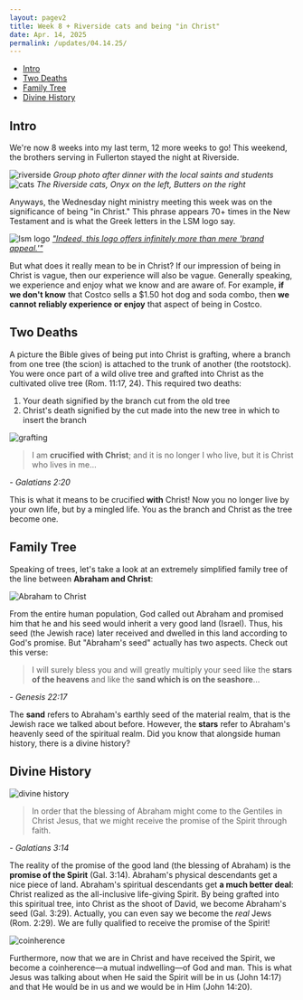 ```yaml
---
layout: pagev2
title: Week 8 + Riverside cats and being "in Christ"
date: Apr. 14, 2025
permalink: /updates/04.14.25/
---
```

- [Intro](#intro)
- [Two Deaths](#two-deaths)
- [Family Tree](#family-tree)
- [Divine History](#divine-history)

## Intro

We're now 8 weeks into my last term, 12 more weeks to go! This weekend, the brothers serving in Fullerton stayed the night at Riverside.

![riverside](../../img/04.14.25.6.webp)
*Group photo after dinner with the local saints and students*
![cats](../../img/04.14.25.7.webp)
*The Riverside cats, Onyx on the left, Butters on the right*

Anyways, the Wednesday night ministry meeting this week was on the significance of being "in Christ." This phrase appears 70+ times in the New Testament and is what the Greek letters in the LSM logo say.

![lsm logo](../../img/04.14.25.8.webp)
*["Indeed, this logo offers infinitely more than mere 'brand appeal.'"](https://newsletters.lsm.org/having-this-ministry/issues/May2021-001/about-lsm-logo.html)*

But what does it really mean to be in Christ? If our impression of being in Christ is vague, then our experience will also be vague. Generally speaking, we experience and enjoy what we know and are aware of. For example, **if we don't know** that Costco sells a $1.50 hot dog and soda combo, then **we cannot reliably experience or enjoy** that aspect of being in Costco. 

## Two Deaths

A picture the Bible gives of being put into Christ is grafting, where a branch from one tree (the scion) is attached to the trunk of another (the rootstock). You were once part of a wild olive tree and grafted into Christ as the cultivated olive tree (Rom. 11:17, 24). This required two deaths:

1. Your death signified by the branch cut from the old tree
2. Christ's death signified by the cut made into the new tree in which to insert the branch

![grafting](../../img/04.14.25.2.webp)

>I am **crucified with Christ**; and it is no longer I who live, but it is Christ who lives in me...

*\- Galatians 2:20*

This is what it means to be crucified **with** Christ! Now you no longer live by your own life, but by a mingled life. You as the branch and Christ as the tree become one.

## Family Tree

Speaking of trees, let's take a look at an extremely simplified family tree of the line between **Abraham and Christ**:

![Abraham to Christ](../../img/04.14.25.3.webp)

From the entire human population, God called out Abraham and promised him that he and his seed would inherit a very good land (Israel). Thus, his seed (the Jewish race) later received and dwelled in this land according to God's promise. But "Abraham's seed" actually has two aspects. Check out this verse:

>I will surely bless you and will greatly multiply your seed like the **stars of the heavens** and like the **sand which is on the seashore**…

*\- Genesis 22:17*

The **sand** refers to Abraham's earthly seed of the material realm, that is the Jewish race we talked about before. However, the **stars** refer to Abraham's heavenly seed of the spiritual realm. Did you know that alongside human history, there is a divine history?

## Divine History

![divine history](../../img/04.14.25.4.webp)

>In order that the blessing of Abraham might come to the Gentiles in Christ Jesus, that we might receive the promise of the Spirit through faith.

*\- Galatians 3:14*

The reality of the promise of the good land (the blessing of Abraham) is the **promise of the Spirit** (Gal. 3:14). Abraham's physical descendants get a nice piece of land. Abraham's spiritual descendants get **a much better deal**: Christ realized as the all-inclusive life-giving Spirit. By being grafted into this spiritual tree, into Christ as the shoot of David, we become Abraham's seed (Gal. 3:29). Actually, you can even say we become the *real* Jews (Rom. 2:29). We are fully qualified to receive the promise of the Spirit! 

![coinherence](../../img/04.14.25.5.webp)

Furthermore, now that we are in Christ and have received the Spirit, we become a coinherence—a mutual indwelling—of God and man. This is what Jesus was talking about when He said the Spirit will be in us (John 14:17) and that He would be in us and we would be in Him (John 14:20).